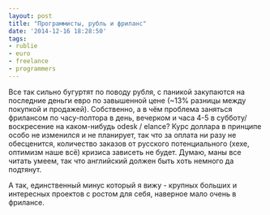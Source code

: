 ```yaml
---
layout: post
title: "Программисты, рубль и фриланс"
date: '2014-12-16 18:28:50'
tags:
- rublie
- euro
- freelance
- programmers
---
```


Все так сильно бугуртят по поводу рубля, с паникой закупаются на последние деньги евро по завышенной цене (~13% разницы между покупкой и продажей). Собственно, а в чём проблема заняться фрилансом по часу-полтора в день, вечерком и часа 4-5 в субботу/воскресение на каком-нибудь odesk / elance? Курс доллара в принципе особо не изменился и не планирует, так что за оплата ни разу не обесценится, количество заказов от русского потенциального (хехе, оптимизм наше всё) кризиса зависеть не будет. Думаю, маны все читать умеем, так что английский должен быть хоть немного да подтянут. 

А так, единственный минус который я вижу - крупных больших и интересных проектов с ростом для себя, наверное мало очень в фрилансе.
